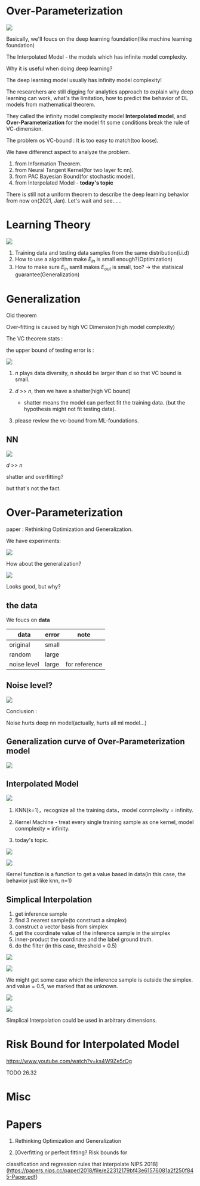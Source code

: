 # Over-Parameterization

<img src='./images/riskbim_1.png'></img>

Basically, we'll foucs on the deep learning foundation(like machine learning foundation)

The Interpolated Model - the models which has infinite model complexity.

Why it is useful when doing deep learning?

The deep learning model usually has infinity model complexity!

The researchers are still digging for analytics approach to explain why deep learning can work, what's the limitation, how to predict the behavior of DL models from mathematical theorem.

They called the infinity model complexity model **Interpolated model**, and **Over-Parameterization** for the model fit some conditions break the rule of VC-dimension.

The problem os VC-bound : It is too easy to match(too loose).

We have differenct aspect to analyze the problem.

1. from Information Theorem.
2. from Neural Tangent Kernel(for two layer fc nn).
3. from PAC Bayesian Bound(for stochastic model).
4. from Interpolated Model - **today's topic**

There is still not a uniform theorem to describe the deep learning behavior from now on(2021, Jan). Let's wait and see......

# Learning Theory

<img src='./images/op_3.png'></img>

1. Training data and testing data samples from the same distribution(i.i.d)
2. How to use a algorithm make $E_{in}$ is small enough?(Optimization)
3. How to make sure $E_{in}$ samll makes $E_{out}$ is small, too? -> the statisical guarantee(Generalization)

# Generalization

Old theorem 

Over-fitting is caused by high VC Dimension(high model complexity)

The VC theorem stats : 

the upper bound of testing error is :

<img src='./images/op_4.png'></img>

1. $n$ plays data diversity, n should be larger than d so that VC bound is small.
2. $d$ >> $n$, then we have a shatter(high VC bound)

   * shatter means the model can perfect fit the training data. (but the hypothesis might not fit testing data). 

3. please review the vc-bound from ML-foundations.

## NN

<img src='./images/op_5.png'></img>

$d$ >> $n$ 

shatter and overfitting? 

but that's not the fact.

# Over-Parameterization

paper : Rethinking Optimization and Generalization.

We have experiments:

<img src='./images/op_6.png'></img>

How about the generalization?

<img src='./images/op_7.png'></img>

Looks good, but why?

## the data

We foucs on **data**

| data     | error | note  |
|----------|-------|-------|
| original | small |  |
| random   | large |  |
| noise level    | large | for reference |

## Noise level?

<img src='./images/op_8.png'></img>

Conclusion : 

Noise hurts deep nn model(actually, hurts all ml model...)

## Generalization curve of Over-Parameterization model 

<img src='./images/op_9.png'></img>

## Interpolated Model

<img src='./images/riskbim_2.png'></img>

1. KNN(k=1)，recognize all the training data，model conmplexity = infinity.

2. Kernel Machine - treat every single training sample as one kernel, model conmplexity = infinity.

3. today's topic.

<img src='./images/riskbim_3.png'></img>

<img src='./images/riskbim_4.png'></img>

Kernel function is a function to get a value based in data(in this case, the behavior just like knn, n=1)

## Simplical Interpolation

1. get inference sample
2. find 3 nearest sample(to construct a simplex)
3. construct a vector basis from simplex
4. get the coordinate value of the inference sample in the simplex
5. inner-product the coordinate and the label ground truth.
6. do the filter (in this case, threshold = 0.5)

<img src='./images/riskbim_5.png'></img>

<img src='./images/riskbim_6.png'></img>

We might get some case which the inference sample is outside the simplex. and value = 0.5, we marked that as unknown.

<img src='./images/riskbim_7.png'></img>

<img src='./images/riskbim_8.png'></img>

Simplical Interpolation could be used in arbitrary dimensions.

# Risk Bound for Interpolated Model

https://www.youtube.com/watch?v=ks4W9Ze5rOg

TODO 26.32

# Misc

# Papers

1. Rethinking Optimization and Generalization

2. [Overfitting or perfect fitting? Risk bounds for

classification and regression rules that interpolate NIPS 2018](https://papers.nips.cc/paper/2018/file/e22312179bf43e61576081a2f250f845-Paper.pdf)
